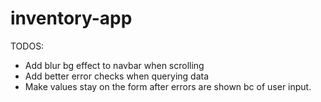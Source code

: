 # inventory-app

TODOS:

- Add blur bg effect to navbar when scrolling
- Add better error checks when querying data
- Make values stay on the form after errors are shown bc of user input.
